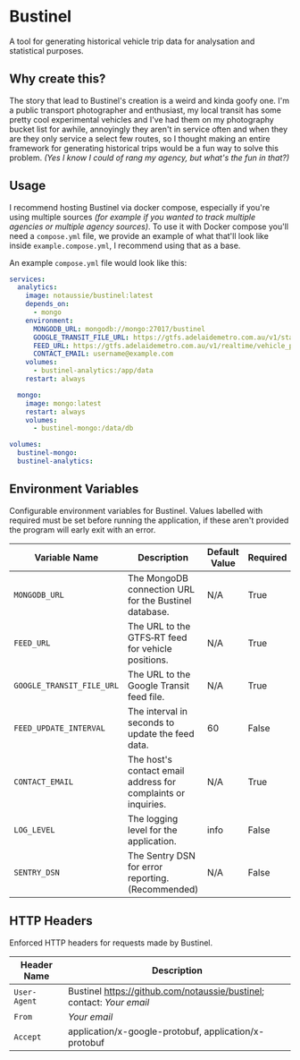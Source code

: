 # Bustinel

A tool for generating historical vehicle trip data for analysation and statistical purposes.

## Why create this?

The story that lead to Bustinel's creation is a weird and kinda goofy one. I'm a public transport photographer and enthusiast, my local transit has some pretty cool experimental vehicles and I've had them on my photography bucket list for awhile, annoyingly they aren't in service often and when they are they only service a select few routes, so I thought making an entire framework for generating historical trips would be a fun way to solve this problem. _(Yes I know I could of rang my agency, but what's the fun in that?)_

## Usage

I recommend hosting Bustinel via docker compose, especially if you're using multiple sources _(for example if you wanted to track multiple agencies or multiple agency sources)_. To use it with Docker compose you'll need a `compose.yml` file, we provide an example of what that'll look like inside `example.compose.yml`, I recommend using that as a base.

An example `compose.yml` file would look like this:

```yaml
services:
  analytics:
    image: notaussie/bustinel:latest
    depends_on:
      - mongo
    environment:
      MONGODB_URL: mongodb://mongo:27017/bustinel
      GOOGLE_TRANSIT_FILE_URL: https://gtfs.adelaidemetro.com.au/v1/static/latest/google_transit.zip
      FEED_URL: https://gtfs.adelaidemetro.com.au/v1/realtime/vehicle_positions
      CONTACT_EMAIL: username@example.com
    volumes:
      - bustinel-analytics:/app/data
    restart: always

  mongo:
    image: mongo:latest
    restart: always
    volumes:
      - bustinel-mongo:/data/db

volumes:
  bustinel-mongo:
  bustinel-analytics:
```

## Environment Variables

Configurable environment variables for Bustinel. Values labelled with required must be set before running the application, if these aren't provided the program will early exit with an error.

| Variable Name             | Description                                                   | Default Value | Required |
| ------------------------- | ------------------------------------------------------------- | ------------- | -------- |
| `MONGODB_URL`             | The MongoDB connection URL for the Bustinel database.         | N/A           | True     |
| `FEED_URL`                | The URL to the GTFS‑RT feed for vehicle positions.            | N/A           | True     |
| `GOOGLE_TRANSIT_FILE_URL` | The URL to the Google Transit feed file.                      | N/A           | True     |
| `FEED_UPDATE_INTERVAL`    | The interval in seconds to update the feed data.              | 60            | False    |
| `CONTACT_EMAIL`           | The host's contact email address for complaints or inquiries. | N/A           | True     |
| `LOG_LEVEL`               | The logging level for the application.                        | info          | False    |
| `SENTRY_DSN`              | The Sentry DSN for error reporting. (Recommended)             | N/A           | False    |

## HTTP Headers

Enforced HTTP headers for requests made by Bustinel.

| Header Name  | Description                                                             |
| ------------ | ----------------------------------------------------------------------- |
| `User-Agent` | Bustinel <https://github.com/notaussie/bustinel>; contact: _Your email_ |
| `From`       | _Your email_                                                            |
| `Accept`     | application/x-google-protobuf, application/x-protobuf                   |
